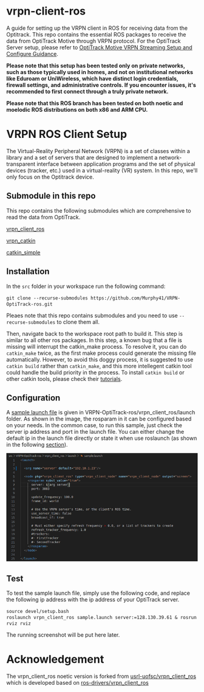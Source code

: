 # vrpn-client-ros
A guide for setting up the VRPN client in ROS for receiving data from the Optitrack. This repo contains the essential ROS packages to receive the data from OptiTrack Motive through VRPN protocol. For the OptiTrack Server setup, please refer to [OptiTrack Motive VRPN Streaming Setup and Configure Guidance](Optitrack_server_setup.md).

**Please note that this setup has been tested only on private networks, such as those typically used in homes, and not on institutional networks like Eduroam or UniWireless, which have distinct login credentials, firewall settings, and administrative controls. If you encounter issues, it's recommended to first connect through a truly private network.**

**Please note that this ROS branch has been tested on both noetic and moelodic ROS distributions on both x86 and ARM CPU.**

# VRPN ROS Client Setup
The Virtual-Reality Peripheral Network (VRPN) is a set of classes within a library and a set of servers that are designed to implement a network-transparent interface between application programs and the set of physical devices (tracker, etc.) used in a virtual-reality (VR) system. In this repo, we'll only focus on the Optitrack device.

## Submodule in this repo
This repo contains the following submodules which are comprehensive to read the data from OptiTrack.

[vrpn_client_ros](https://github.com/Murphy41/vrpn_client_ros)

[vrpn_catkin](https://github.com/ethz-asl/vrpn_catkin)

[catkin_simple](https://github.com/catkin/catkin_simple)

## Installation
In the `src` folder in your workspace run the following command:

    git clone --recurse-submodules https://github.com/Murphy41/VRPN-OptiTrack-ros.git

Pleaes note that this repo contains submodules and you need to use `--recurse-submodules` to clone them all.

Then, navigate back to the workspace root path to build it. This step is similar to all other ros packages. In this step, a known bug that a file is missing will interrupt the catkin_make process. To resolve it, you can do `catkin_make` twice, as the first make process could generate the missing file automatically. However, to avoid this doggy process, it is suggested to use `catkin build` rather than `catkin_make`, and this more intellegent catkin tool could handle the build priority in the process. To install `catkin build` or other catkin tools, please check their [tutorials](https://catkin-tools.readthedocs.io/en/latest/installing.html).

## Configuration

A [sample launch file](https://github.com/Murphy41/vrpn_client_ros/blob/noetic-devel/launch/sample.launch) is given in VRPN-OptiTrack-ros/vrpn_client_ros/launch folder. As shown in the image, the rosparam in it can be configured based on your needs. In the common case, to run this sample, just check the server ip address and port in the launch file. You can either change the default ip in the launch file directly or state it when use roslaunch (as shown in the following [section](#test)).

![](images/launch_preview.png)

## Test

To test the sample launch file, simply use the following code, and replace the following ip address with the ip address of your OptiTrack server.

    source devel/setup.bash
    roslaunch vrpn_client_ros sample.launch server:=128.130.39.61 & rosrun rviz rviz

The running screenshot will be put here later.

# Acknowledgement
The vrpn_client_ros noetic version is forked from [usrl-uofsc/vrpn_client_ros](https://github.com/usrl-uofsc/vrpn_client_ros) which is developed based on [ros-drivers/vrpn_client_ros](https://github.com/ros-drivers/vrpn_client_ros)
